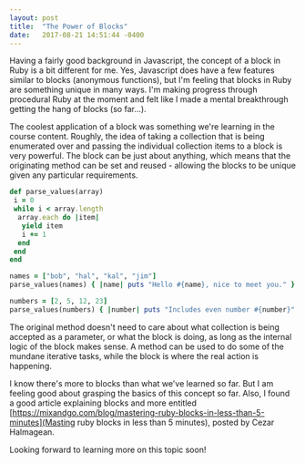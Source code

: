 ```yaml
---
layout: post
title:  "The Power of Blocks"
date:   2017-08-21 14:51:44 -0400
---
```



Having a fairly good background in Javascript, the concept of a block in Ruby is a bit different for me. Yes, Javascript does have a few features similar to blocks (anonymous functions), but I'm feeling that blocks in Ruby are something unique in many ways. I'm making progress through procedural Ruby at the moment and felt like I made a mental breakthrough getting the hang of blocks (so far...).

The coolest application of a block was something we're learning in the course content. Roughly, the idea of taking a collection that is being enumerated over and passing the individual collection items to a block is very powerful. The block can be just about anything, which means that the originating method can be set and reused - allowing the blocks to be unique given any particular requirements.

```ruby
def parse_values(array)
 i = 0
 while i < array.length
  array.each do |item|
   yield item
   i += 1
  end
 end
end

names = ["bob", "hal", "kal", "jim"]
parse_values(names) { |name| puts "Hello #{name}, nice to meet you." }

numbers = [2, 5, 12, 23]
parse_values(numbers) { |number| puts "Includes even number #{number}" if number.even? }
```

The original method doesn't need to care about what collection is being accepted as a parameter, or what the block is doing, as long as the internal logic of the block makes sense. A method can be used to do some of the mundane iterative tasks, while the block is where the real action is happening.

I know there's more to blocks than what we've learned so far. But I am feeling good about grasping the basics of this concept so far. Also, I found a good article explaining blocks and more entitled [https://mixandgo.com/blog/mastering-ruby-blocks-in-less-than-5-minutes](Masting ruby blocks in less than 5 minutes), posted by Cezar Halmagean.

Looking forward to learning more on this topic soon!
